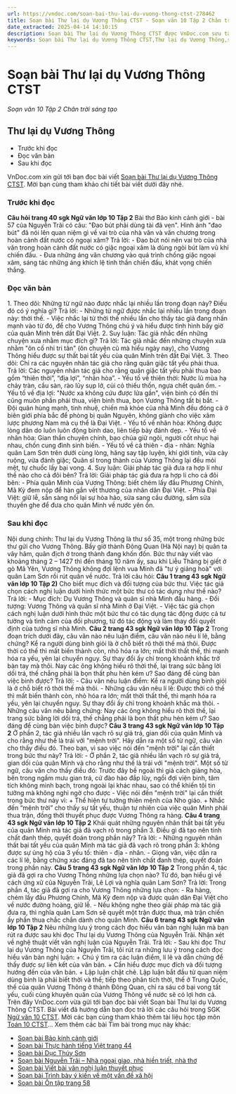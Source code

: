 ```yaml
---
url: https://vndoc.com/soan-bai-thu-lai-du-vuong-thong-ctst-278462
title: Soạn bài Thư lại dụ Vương Thông CTST - Soạn văn 10 Tập 2 Chân trời sáng tạo - VnDoc.com
date_extracted: 2025-04-14 14:10:15
description: Soạn bài Thư lại dụ Vương Thông CTST được VnDoc.com sưu tầm và xin gửi tới bạn đọc cùng tham khảo.
keywords: Soạn bài Thư lại dụ Vương Thông CTST,Thư lại dụ Vương Thông,soạn Thư lại dụ Vương Thông,soạn văn Thư lại dụ Vương Thông,soạn văn 10,ngữ văn 10 CTST,văn 10
---
```


# Soạn bài Thư lại dụ Vương Thông CTST
 _Soạn văn 10 Tập 2 Chân trời sáng tạo_
## Thư lại dụ Vương Thông
  * Trước khi đọc
  * Đọc văn bản
  * Sau khi đọc

VnDoc.com xin gửi tới bạn đọc bài viết [Soạn bài Thư lại dụ Vương Thông CTST](<https://vndoc.com/soan-bai-thu-lai-du-vuong-thong-ctst-278462>). Mời bạn cùng tham khảo chi tiết bài viết dưới đây nhé.
### Trước khi đọc
**Câu hỏi trang 40 sgk Ngữ văn lớp 10 Tập 2**
Bài thơ Bảo kính cảnh giới - bài 57 của Nguyễn Trãi có câu: "Đao bút phải dùng tài đã vẹn". Hình ảnh "đao bút" đã nói lên quan niệm gì về vai trò của nhà văn và văn chương trong hoàn cảnh đất nước có ngoại xâm?
Trả lời:
\- Đao bút nói nên vai trò của nhà văn trong hoàn cảnh đất nước có giặc ngoại xâm là dùng ngòi bút làm vũ khí chiến đấu.
\- Đưa những áng văn chương vào quá trình chống giặc ngoại xâm, sáng tác những áng khích lệ tinh thần chiến đấu, khát vọng chiến thắng.
### Đọc văn bản
1\. Theo dõi: Những từ ngữ nào được nhắc lại nhiều lần trong đoạn này? Điều đó có ý nghĩa gì?
Trả lời:
\- Những từ ngữ được nhắc lại nhiều lần trong đoạn này: thời thế.
\- Việc nhắc lại từ thời thế nhiều lần cho thấy tác giả đang nhấn mạnh vào từ đó, để cho Vương Thông chú ý và hiểu được tình hình bấy giờ của quân Minh trên dất Đại Việt.
2\. Suy luận: Tác giả nhắc đến những chuyện xưa nhằm mục đích gì?
Trả lời:
Tác giả nhắc đến những chuyện xưa nhằm "ôn cố nhi tri tân" \(ôn chuyện cũ mà hiểu ngày nay\), cho Vương Thông hiểu được sự thất bại tất yếu của quân Minh trên đất Đại Việt.
3\. Theo dõi: Chỉ ra các nguyên nhân tác giả cho rằng quân giặc tất yếu phải thua.
Trả lời:
Các nguyên nhân tác giả cho rằng quân giặc tất yếu phải thua bao gồm “thiên thời”, “địa lợi”, “nhân hòa”.
\- Yếu tố về thiên thời: Nước lũ mùa hạ chảy tràn, cầu sàn, rào lũy sụp lở, củi cỏ thiếu thốn, ngựa chết quân ốm.
\- Yếu tố về địa lợi: "Nước xa không cứu được lửa gần", viện binh có đến thì cũng muôn phần phải thua, viện binh thua, bọn Vương Thông tất bị bắt.
\- Đội quân hùng mạnh, tinh nhuệ, chiến mã khỏe của nhà Minh đều đóng cả ở biên giới phía bắc để phòng bị quân Nguyên, không giành cho việc xâm lược phương Nam mà cụ thể là Đại Việt.
\- Yếu tố về nhân hòa: Không được lòng dân do luôn luôn động binh dao, liên tiếp bày đánh dẹp.
\- Yếu tố về nhân hòa: Gian thần chuyên chính, bạo chúa giữ ngôi, người cốt nhục hại nhau, chốn cung đình sinh biến.
\- Yếu tố về cả thiên - địa - nhân: Nghĩa quân Lam Sơn trên dưới cùng lòng, hăng say tập luyện, khí giới tinh, vừa cày ruộng, vừa đánh giặc; Quân sĩ trong thành của Vương Thông lại đều mỏi mệt, tự chuốc lấy bại vong.
4\. Suy luận: Giải pháp tác giả đưa ra hợp lí như thế nào cho cả đôi bên?
Trả lời:
Giải pháp tác giả đưa ra hợp lí cho cả đôi bên:
\- Phía quân Minh của Vương Thông: biết chém lấy đầu Phương Chính, Mã Kỳ đem nộp để hàn gắn vết thương của nhân dân Đại Việt.
\- Phía Đại Việt: giữ lễ, sẵn sàng nối lại sự hòa hảo, sửa sang cầu đường, sắm sửa thuyền ghe để đưa cho quân Minh về nước yên ổn.
### Sau khi đọc
Nội dung chính: Thư lại dụ Vương Thông là thư số 35, một trong những bức thư gửi cho Vương Thông. Bấy giờ thành Đông Quan \(Hà Nội nay\) bị quân ta vây hãm, quân địch ở trong thành đang khốn đốn. Bức thư này viết vào khoảng tháng 2 – 1427 thì đến tháng 10 năm ấy, sau khi Liễu Thăng bị giết ở gò Mã Yên, Vương Thông không đợi lệnh vua Minh đã "tự ý giảng hoà" với quân Lam Sơn rồi rút quân về nước.
Trả lời câu hỏi:
**Câu 1 trang 43 sgk Ngữ văn lớp 10 Tập 2\)**
Cho biết mục đích và đối tượng của bức thư. Việc tác giả chọn cách nghị luận dưới hình thức một bức thư có tác dụng như thế nào?
Trả lời:
\- Mục đích: Dụ Vương Thông và quân sĩ nhà Minh đầu hàng.
\- Đối tượng: Vương Thông và quân sĩ nhà Minh ở Đại Việt.
\- Việc tác giả chọn cách nghị luận dưới hình thức một bức thư có tác dụng tác động được cả tư tưởng và tình cảm của đối phương, từ đó tác động và làm thay đổi quyết định của tướng sĩ nhà Minh.
**Câu 2 trang 43 sgk Ngữ văn lớp 10 Tập 2**
Trong đoạn trích dưới đây, câu văn nào nêu luận điểm, câu văn nào nêu lí lẽ, bằng chứng?
Kể ra người dùng binh giỏi là ở chỗ biết rõ thời thế mà thôi. Được thời có thế thì mất biến thành còn, nhỏ hóa ra lớn; mất thời thất thế, thì mạnh hóa ra yếu, yên lại chuyển nguy. Sự thay đổi ấy chỉ trong khoảnh khắc trở bàn tay mà thôi. Nay các ông không hiểu rõ thời thế, lại trang sức bằng lời dối trá, thế chẳng phải là bọn thất phu hèn kém ư? Sao đáng để cùng bàn việc binh được?
Trả lời:
\- Câu văn nêu luận điểm: Kể ra người dùng binh giỏi là ở chỗ biết rõ thời thế mà thôi.
\- Những câu văn nêu lí lẽ: Được thời có thế thì mất biến thành còn, nhỏ hóa ra lớn; mất thời thất thế, thì mạnh hóa ra yếu, yên lại chuyển nguy. Sự thay đổi ấy chỉ trong khoảnh khắc mà thôi.
\- Những câu văn nêu bằng chứng: Nay các ông không hiểu rõ thời thế, lại trang sức bằng lời dối trá, thế chẳng phải là bọn thất phu hèn kém ư? Sao đáng để cùng bàn việc binh được?
**Câu 3 trang 43 sgk Ngữ văn lớp 10 Tập 2**
Ở phần 2, tác giả nhiều lần vạch rõ sự giả trá, gian dối của quân Minh và cho rằng như thế là trái với "mệnh trời". Hãy dẫn ra một số từ ngữ, câu văn cho thấy điều đó. Theo bạn, vì sao việc nói đến "mệnh trời" lại cần thiết trong bức thư này?
Trả lời:
\- Ở phần 2, tác giả nhiều lần vạch rõ sự giả trá, gian dối của quân Minh và cho rằng như thế là trái với "mệnh trời". Một số từ ngữ, câu văn cho thấy điều đó: Trước đây bề ngoài thì giả cách giảng hòa, bên trong ngầm mưu gian trá, cứ đào hào đắp lũy, ngồi đợi viện binh, tâm tích không minh bạch, trong ngoài lại khác nhau, sao có thể khiến tôi tin tưởng mà không nghi ngờ cho được
\- Việc nói đến "mệnh trời" lại cần thiết trong bức thư này vì:
\+ Thể hiện tư tưởng thiên mệnh của Nho giáo.
\+ Nhắc đến “mệnh trời” cho thấy sự tất yếu, thuận tự nhiên của việc quân Minh phải thua trận, đồng thời thuyết phục được Vương Thông ra hàng.
**Câu 4 trang 43 sgk Ngữ văn lớp 10 Tập 2**
Khái quát những nguyên nhân thất bại tất yếu của quân Minh mà tác giả đã vạch rõ trong phần 3. Điều gì đã tạo nên tính chất đanh thép, quyết đoán trong phần này?
Trả lời:
\- Những nguyên nhân thất bại tất yếu của quân Minh mà tác giả đã vạch rõ trong phần 3: không được sự ủng hộ của 3 yếu tố: thiên - địa - nhân.
\- Giọng văn, việc dẫn ra các lí lẽ, bằng chứng xác đáng đã tao nên tính chất đanh thép, quyết đoán trong phần này.
**Câu 5 trang 43 sgk Ngữ văn lớp 10 Tập 2**
Trong phần 4, tác giả đã gợi ra cho Vương Thông những lựa chọn nào? Từ đó, bạn hiểu gì về cách ứng xử của Nguyễn Trãi, Lê Lợi và nghĩa quân Lam Sơn?
Trả lời:
Trong phần 4, tác giả đã gợi ra cho Vương Thông những lựa chọn:
\- Ra hàng, chém lấy đầu Phương Chính, Mã Kỳ đem nộp và được quân dân Đại Việt cho về nước đường hoàng, giữ lễ.
\- Nếu không nghe theo giải pháp mà tác giả đưa ra, thì nghĩa quân Lam Sơn sẽ quyết một trận được thua, mà trận chiến ấy phần thua chắc chắn dành cho quân Minh.
**Câu 6 trang 43 sgk Ngữ văn lớp 10 Tập 2**
Nêu những lưu ý trong cách đọc hiểu văn bản nghị luận mà bạn rút ra được sau khi đọc Thư lại dụ Vương Thông của Nguyễn Trãi. Nhận xét về nghệ thuật viết văn nghị luận của Nguyễn Trãi.
Trả lời:
\- Sau khi đọc Thư lại dụ Vương Thông của Nguyễn Trãi, tôi rút ra những lưu ý trong cách đọc hiểu văn bản nghị luận:
\+ Chú ý tìm ra các luận điểm, lí lẽ và dẫn chứng để thấy được sự liên kết của văn bản.
\+ Cần hiểu được mục đích và đối tượng hướng đến của văn bản.
\+ Lập luận chặt chẽ. Lập luận bắt đầu từ quan niệm dùng binh là phải biết thời và thế; tiếp theo phân tích thời, thế ở Trung Quốc, thế của quân Vương Thông ở thành Đông Quan, chỉ ra sáu cớ bại vong tất yếu, cuối cùng khuyên quân của Vương Thông về nước sẽ có lợi hơn cả.
Trên đây VnDoc.com vừa gửi tới bạn đọc bài viết Soạn bài Thư lại dụ Vương Thông CTST. Bài viết đã hướng dẫn bạn đọc trả lời các câu hỏi trong SGK [Ngữ văn 10 CTST](<https://vndoc.com/ngu-van-10-chan-troi-sang-tao-tap2>). Mời các bạn cùng tham khảo thêm tài liệu học tập môn [Toán 10 CTST](<https://vndoc.com/toan-10-chan-troi-sang-tao-tap2>)...
Xem thêm các bài Tìm bài trong mục này khác:
  * [Soạn bài Bảo kính cảnh giới](</soan-bai-bao-kinh-canh-gioi-ctst-278463>)
  * [Soạn bài Thực hành tiếng Việt trang 44](</soan-bai-thuc-hanh-tieng-viet-trang-44-ctst-278466>)
  * [Soạn bài Dục Thúy Sơn](</soan-bai-duc-thuy-son-ctst-278468>)
  * [Soạn bài Nguyễn Trãi – Nhà ngoại giao, nhà hiền triết, nhà thơ](</soan-bai-nguyen-trai-nha-ngoai-giao-nha-hien-triet-nha-tho-ctst-278473>)
  * [Soạn bài Viết bài văn nghị luận thuyết phục](</soan-bai-viet-bai-van-nghi-luan-thuyet-phuc-nguoi-khac-tu-bo-mot-thoi-quen-hay-mot-quan-niem-ctst-278476>)
  * [Soạn bài Trình bày ý kiến về một vấn đề xã hội](</soan-bai-trinh-bay-y-kien-ve-mot-van-de-xa-hoi-ctst-278479>)
  * [Soạn bài Ôn tập trang 58](</soan-bai-on-tap-trang-58-ctst-278482>)

